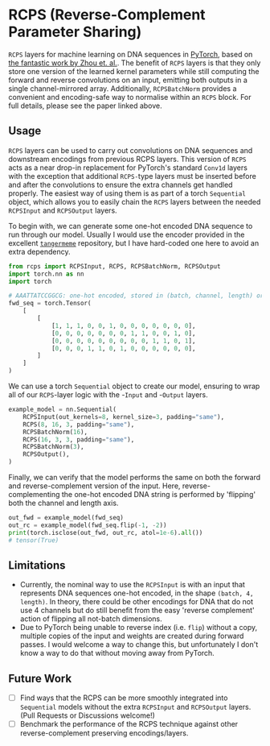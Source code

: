 # RCPS (Reverse-Complement Parameter Sharing)

`RCPS` layers for machine learning on DNA sequences in [PyTorch](https://pytorch.org/), based on [the fantastic work by Zhou et. al.](https://www.biorxiv.org/content/10.1101/2020.11.04.368803v2). The benefit of `RCPS` layers is that they only store one version of the learned kernel parameters while still computing the forward and reverse convolutions on an input, emitting both outputs in a single channel-mirrored array. Additionally, `RCPSBatchNorm` provides a convenient and encoding-safe way to normalise within an `RCPS` block. For full details, please see the paper linked above.

## Usage

`RCPS` layers can be used to carry out convolutions on DNA sequences and downstream encodings from previous RCPS layers. This version of `RCPS` acts as a near drop-in replacement for PyTorch's standard `Conv1d` layers with the exception that additional `RCPS-`type layers must be inserted before and after the convolutions to ensure the extra channels get handled properly. The easiest way of using them is as part of a torch `Sequential` object, which allows you to easily chain the `RCPS` layers between the needed `RCPSInput` and `RCPSOutput` layers.

To begin with, we can generate some one-hot encoded DNA sequence to run through our model. Usually I would use the encoder provided in the excellent [`tangermeme`](https://github.com/jmschrei/tangermeme) repository, but I have hard-coded one here to avoid an extra dependency.

```python
from rcps import RCPSInput, RCPS, RCPSBatchNorm, RCPSOutput
import torch.nn as nn
import torch

# AAATTATCCGGCG: one-hot encoded, stored in (batch, channel, length) order
fwd_seq = torch.Tensor(
    [
        [
            [1, 1, 1, 0, 0, 1, 0, 0, 0, 0, 0, 0, 0],
            [0, 0, 0, 0, 0, 0, 0, 1, 1, 0, 0, 1, 0],
            [0, 0, 0, 0, 0, 0, 0, 0, 0, 1, 1, 0, 1],
            [0, 0, 0, 1, 1, 0, 1, 0, 0, 0, 0, 0, 0],
        ]
    ]
)
```

We can use a torch `Sequential` object to create our model, ensuring to wrap all of our `RCPS`-layer logic with the -`Input` and -`Output` layers.

```python
example_model = nn.Sequential(
    RCPSInput(out_kernels=8, kernel_size=3, padding="same"),
    RCPS(8, 16, 3, padding="same"),
    RCPSBatchNorm(16),
    RCPS(16, 3, 3, padding="same"),
    RCPSBatchNorm(3),
    RCPSOutput(),
)
```

Finally, we can verify that the model performs the same on both the forward and reverse-complement version of the input. Here, reverse-complementing the one-hot encoded DNA string is performed by 'flipping' both the channel and length axis.

```python
out_fwd = example_model(fwd_seq)
out_rc = example_model(fwd_seq.flip(-1, -2))
print(torch.isclose(out_fwd, out_rc, atol=1e-6).all())
# tensor(True)
```

## Limitations

- Currently, the nominal way to use the `RCPSInput` is with an input that represents DNA sequences one-hot encoded, in the shape `(batch, 4, length)`. In theory, there could be other encodings for DNA that do not use 4 channels but do still benefit from the easy 'reverse complement' action of flipping all not-batch dimensions.
- Due to PyTorch being unable to reverse index (i.e. `flip`) without a copy, multiple copies of the input and weights are created during forward passes. I would welcome a way to change this, but unfortunately I don't know a way to do that without moving away from PyTorch.

## Future Work

- [ ] Find ways that the RCPS can be more smoothly integrated into `Sequential` models without the extra `RCPSInput` and `RCPSOutput` layers. (Pull Requests or Discussions welcome!)
- [ ] Benchmark the performance of the RCPS technique against other reverse-complement preserving encodings/layers.
